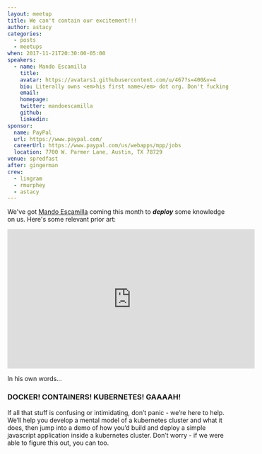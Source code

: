 ```yaml
---
layout: meetup
title: We can't contain our excitement!!!
author: astacy
categories:
  - posts
  - meetups
when: 2017-11-21T20:30:00-05:00
speakers:
  - name: Mando Escamilla
    title:
    avatar: https://avatars1.githubusercontent.com/u/467?s=400&v=4
    bio: Literally owns <em>his first name</em> dot org. Don't fucking get him started on llamas.
    email:
    homepage:
    twitter: mandoescamilla
    github:
    linkedin:
sponsor:
  name: PayPal
  url: https://www.paypal.com/
  careerUrl: https://www.paypal.com/us/webapps/mpp/jobs
  location: 7700 W. Parmer Lane, Austin, TX 78729
venue: spredfast
after: gingerman
crew:
  - lingram
  - rmurphey
  - astacy
---
```


We've got [Mando Escamilla](http://mando.org) coming this month to **_deploy_** some knowledge on us. Here's some relevant prior art:

<iframe width="560" height="315" src="https://www.youtube.com/embed/k6zBtBqUNYE?rel=0" frameborder="0" allowfullscreen></iframe>

In his own words&hellip;

### DOCKER! CONTAINERS! KUBERNETES! GAAAAH!

If all that stuff is confusing or intimidating, don’t panic - we’re here to help. We’ll help you develop a mental model of a kubernetes cluster and what it does, then jump into a demo of how you’d build and deploy a simple javascript application inside a kubernetes cluster. Don’t worry - if we were able to figure this out, you can too.
